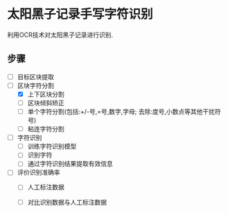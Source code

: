 # 太阳黑子记录手写字符识别

利用OCR技术对太阳黑子记录进行识别.

## 步骤

- [ ] 目标区块提取
- [ ] 区块字符分割
	- [x] 上下区块分割
	- [ ] 区块倾斜矫正
	- [ ] 单个字符分割(包括:+/-号,=号,数字,字母; 去除:度号,小数点等其他干扰符号)
	- [ ] 粘连字符分割
- [ ] 字符识别
	- [ ] 训练字符识别模型
	- [ ] 识别字符
	- [ ] 通过字符识别结果提取有效信息
- [ ] 评价识别准确率
	- [ ] 人工标注数据
	- [ ] 对比识别数据与人工标注数据


